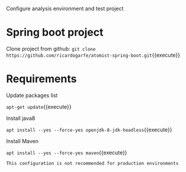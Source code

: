 Configure analysis environment and test project

# Spring boot project

Clone project from github: `git clone https://github.com/ricardogarfe/atomist-spring-boot.git`{{execute}}

# Requirements

Update packages list

`apt-get update`{{execute}}

Install java8

`apt install --yes --force-yes openjdk-8-jdk-headless`{{execute}}

Install Maven

`apt install --yes --force-yes maven`{{execute}}

```
This configuration is not recommended for production environments
```
